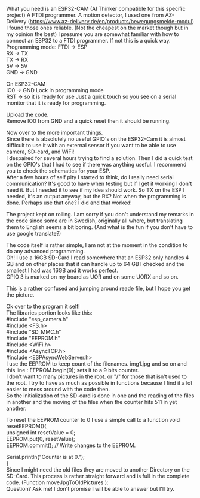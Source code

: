 What you need is an ESP32-CAM (AI Thinker compatible for this specific project)
A FTDI programmer.
A motion detector, I used one from AZ-Delivery (https://www.az-delivery.de/en/products/bewegungsmelde-modul)
I found those ones reliable. (Not the cheapest on the market though but in my opinion the best)
I presume you are somewhat familiar with how to connect an ESP32 to a FTDI programmer. If not this is a quick way.
Programming mode:
FTDI -> ESP <br>
RX -> TX<br>
TX -> RX<br>
5V -> 5V<br>
GND -> GND<br>

On ESP32-CAM<br>
IO0 -> GND Lock in programming mode<br>
RST -> so it is ready for use Just a quick touch so you see on a serial monitor that it is ready for programming.<br>

Upload the code.<br>
Remove IO0 from GND and a quick reset then it should be running.<br>

Now over to the more important things.<br>
Since there is absolutely no useful GPIO's on the ESP32-Cam it is almost difficult to use it with an external sensor if you want to be able to use camera, SD-card, and WiFi!<br>
I despaired for several hours trying to find a solution. Then I did a quick test on the GPIO's that I had to see if there was anything useful. I recommend you to check the schematics for your ESP.<br>
After a few hours of self pity I started to think, do I really need serial communication? It's good to have when testing but if I get it working I don't need it. But I needed it to see if my idea should work. So TX on the ESP I needed, it's an output anyway, but the RX? Not when the programming is done. Perhaps use that one? I did and that worked!<br>

The project kept on rolling. I am sorry if you don't understand my remarks in the code since some are in Swedish, originally all where, but translating them to English seems a bit boring. (And what is the fun if you don't have to use google translate?)<br>

The code itself is rather simple, I am not at the moment in the condition to do any advanced programming.<br>
Oh! I use a 16GB SD-Card I read somewhere that an ESP32 only handles 4 GB and on other places that it can handle up to 64 GB I checked and the smallest I had was 16GB and it works perfect.<br>
GPIO 3 is marked on my board as UOR and on some UORX and so on.<br>

This is a rather confused and jumping around reade file, but I hope you get the picture.<br>

Ok over to the program it self!<br>
The libraries portion looks like this:<br>
#include "esp_camera.h"<br>
#include <FS.h><br>
#include "SD_MMC.h"<br>
#include "EEPROM.h"<br>
#include <WiFi.h><br>
#include <AsyncTCP.h><br>
#include <ESPAsyncWebServer.h><br>
I use the EEPROM to keep count of the filenames. img1.jpg and so on and this line : EEPROM.begin(9); sets it to a 9 bits counter.<br>
I don't want to many pictures in the root. or "/" for those that isn't used to the root. I try to have as much as possible in functions because I find it a lot easier to mess around with the code then. <br>
So the initialization of the SD-card is done in one and the reading of the files in another and the moving of the files when the counter hits 511 in yet another.<br>

To reset the EEPROM counter to 0 I use a simple call to a function
void resetEEPROM(){<br>
unsigned int resetValue = 0;<br>
EEPROM.put(0, resetValue);<br>
EEPROM.commit(); // Write changes to the EEPROM.<br>

Serial.println("Counter is at 0.");<br>
}<br>
Since I might need the old files they are moved to another Directory on the SD-Card. This process is rather straight forward and is full in the complete code. (Function moveJpgToOldPictures ):<br>
Question? Ask me! I don't promise I will be able to answer but I'll try.
